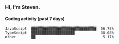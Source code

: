 ### Hi, I'm Steven.

#### Coding activity (past 7 days)
```
JavaScript  ▓▓▓▓▓▓▓▓▓▓▓▓▓▓▓▓▓▓▓▓▓▓▓▓▓▓▓▓▓▓  56.75%
TypeScript  ▓▓▓▓▓▓▓▓▓▓▓▓▓▓▓▓▓▓▓▓            38.08%
other       ▓▓                               5.17%
```
